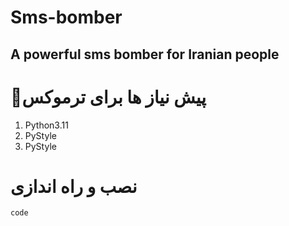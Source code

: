 # Sms-bomber
A powerful sms bomber for Iranian people
-------------------------------------
# 📑پیش نیاز ها برای ترموکس
1. Python3.11
2. PyStyle
3. PyStyle

# نصب و راه اندازی

`code`
